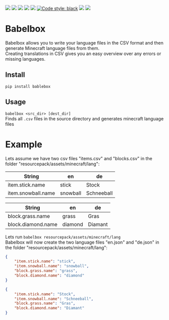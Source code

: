 ![](https://img.shields.io/github/license/orangeutan/babelbox)
![](https://img.shields.io/badge/python-3.8|3.9-blue)
[![](https://img.shields.io/pypi/v/babelbox)](https://pypi.org/project/babelbox/)
![](./coverage.svg)
![](https://img.shields.io/badge/mypy-checked-green)
[![Code style: black](https://img.shields.io/badge/code%20style-black-000000.svg)](https://github.com/psf/black)
![](https://img.shields.io/badge/pre--commit-enabled-green)
![](https://github.com/orangeutan/babelbox/workflows/test/badge.svg)

# Babelbox
Babelbox allows you to write your language files in the CSV format and then generate Minecraft language files from them.<br>
Creating translations in CSV gives you an easy overview over any errors or missing languages.<br>

## Install
`pip install bablebox`

## Usage
`babelbox <src_dir> [dest_dir]`<br>
Finds all `.csv` files in the source directory and generates minecraft language files

# Example
Lets assume we have two csv files "items.csv" and "blocks.csv" in the folder "resourcepack/assets/minecraft/lang":

| String             | en       | de         |
| ------------------ | -------- | ---------- |
| item.stick.name    | stick    | Stock      |
| item.snowball.name | snowball | Schneeball |

| String             | en      | de      |
| ------------------ | ------- | ------- |
| block.grass.name   | grass   | Gras    |
| block.diamond.name | diamond | Diamant |

Lets run `babelbox resourcepack/assets/minecraft/lang`<br>
Babelbox will now create the two language files "en.json" and "de.json" in the folder "resourcepack/assets/minecraft/lang":<br>
```json
{
    "item.stick.name": "stick",
    "item.snowball.name": "snowball",
    "block.grass.name": "grass",
    "block.diamond.name": "diamond"
}
```
```json
{
    "item.stick.name": "Stock",
    "item.snowball.name": "Schneeball",
    "block.grass.name": "Gras",
    "block.diamond.name": "Diamant"
}
```
